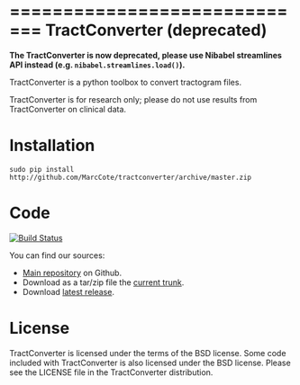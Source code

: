 =============================
 TractConverter (deprecated)
=============================

**The TractConverter is now deprecated, please use Nibabel streamlines API instead (e.g. `nibabel.streamlines.load()`).**

TractConverter is a python toolbox to convert tractogram files.

TractConverter is for research only; please do not use results
from TractConverter on clinical data.


Installation
============

``sudo pip install http://github.com/MarcCote/tractconverter/archive/master.zip``

Code
====
[![Build Status](https://travis-ci.org/MarcCote/tractconverter.png)](https://travis-ci.org/MarcCote/tractconverter)

You can find our sources:

* [Main repository](https://github.com/MarcCote/tractconverter) on Github.
* Download as a tar/zip file the [current trunk](https://github.com/MarcCote/tractconverter/archive/master.zip).
* Download [latest release](https://github.com/MarcCote/tractconverter/releases/tag/v0.8).

License
=======

TractConverter is licensed under the terms of the BSD license. Some code included with
TractConverter is also licensed under the BSD license.  Please see the LICENSE file in the
TractConverter distribution.
